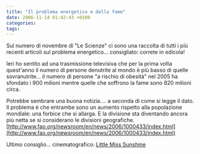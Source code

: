 ```yaml
---
title: "Il problema energetico e della fame"
date: 2006-11-14 01:42:43 +0100
categories: 
tags: 
---
```


Sul numero di novembre di "Le Scienze" ci sono una raccolta di tutti i più recenti articoli sul problema energetico... consigliato: correte in edicola! 

Ieri ho sentito ad una trasmissione televisiva che per la prima volta quest'anno il numero di persone denutrite al mondo è più basso di quelle sovranutrite... il numero di persone "a rischio di obesità" nel 2005 ha sfondato i 900 milioni mentre quelle che soffrono la fame sono 820 milioni circa. 

Potrebbe sembrare una buona notizia.... a seconda di come si legge il dato.  
Il problema è che entrambe sono un aumento rispetto alla popolazione mondiale: una forbice che si allarga. E la divisione sta diventando ancora più netta se si considerano le divisioni geografiche.  
[http://www.fao.org/newsroom/en/news/2006/1000433/index.html](http://www.fao.org/newsroom/en/news/2006/1000433/index.html) 

Ultimo consiglio... cinematografico: [Little Miss Sunshine](http://www.imdb.com/title/tt0449059/)



